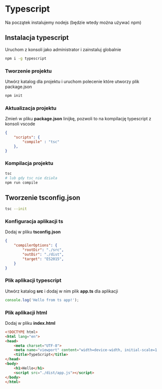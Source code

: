 # Typescript

Na początek instalujemy nodejs (będzie wtedy można używać npm)

## Instalacja typescript

Uruchom z konsoli jako administrator i zainstaluj globalnie

```sh
npm i -g typescript
```

### Tworzenie projektu

Utwórz katalog dla projektu i uruchom polecenie które utworzy plik package.json

```sh
npm init
```

### Aktualizacja projektu

Zmień w pliku **package.json** linijkę, pozwoli to na kompilację typescript z konsoli vscode

```json
{
    "scripts": {
        "compile" : "tsc"
    },
}
```

### Kompilacja projektu

```sh
tsc
# lub gdy tsc nie działa
npm run compile
```

## Tworzenie tsconfig.json

```sh
tsc --init
```

### Konfiguracja aplikacji ts

Dodaj w pliku **tsconfig.json**

```json
{
    "compilerOptions": {
        "rootDir": "./src",
        "outDir": "./dist",
        "target": "ES2015",
    }
}
```

### Plik aplikacji typescript

Utwórz katalog **src** i dodaj w nim plik **app.ts** dla aplikacji

```ts
console.log('Hello from ts app!');
```

### Plik aplikacji html

Dodaj w pliku **index.html**

```html
<!DOCTYPE html>
<html lang="en">
<head>
    <meta charset="UTF-8">
    <meta name="viewport" content="width=device-width, initial-scale=1.0">
    <title>TypeScript</title>
</head>
<body>
    <h1>Hello</h1>
    <script src="./dist/app.js"></script>
</body>
</html>
```
